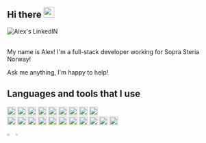 <div>
  <h2> Hi there <img src="https://media.giphy.com/media/hvRJCLFzcasrR4ia7z/giphy.gif" width="25px"> 
  </h2>
</div>

<a href="https://www.linkedin.com/in/hoyby/">
  <img align="left" alt="Alex's LinkedIN" src="https://img.shields.io/badge/LinkedIn-0077B5?style=for-the-badge&logo=linkedin&logoColor=white" />
</a>

<br/>

<br/>

My name is Alex! 
I'm a full-stack developer working for Sopra Steria Norway!

Ask me anything, I'm happy to help!

## **Languages and tools that I use**

<div>
<img height="20" src="https://img.shields.io/badge/HTML5-E34F26?style=for-the-badge&logo=html5&logoColor=white">
<img height="20" src="https://img.shields.io/badge/CSS3-1572B6?style=for-the-badge&logo=css3&logoColor=white">
<img height="20" src="https://img.shields.io/badge/JavaScript-F7DF1E?style=for-the-badge&logo=javascript&logoColor=black">
<img height="20" src="https://img.shields.io/badge/TypeScript-007ACC?style=for-the-badge&logo=typescript&logoColor=white">
<img height="20" src="https://img.shields.io/badge/Java-ED8B00?style=for-the-badge&logo=java&logoColor=white">
<img height="20" src="https://img.shields.io/badge/Python-3776AB?style=for-the-badge&logo=python&logoColor=white">
<img height="20" src="https://img.shields.io/badge/Express.js-404D59?style=for-the-badge">
<img height="20" src="https://img.shields.io/badge/React-20232A?style=for-the-badge&logo=react&logoColor=61DAFB">
<img height="20" src="https://img.shields.io/badge/Django-092E20?style=for-the-badge&logo=django&logoColor=green">
</div>
<div>

<img height="20" src="https://img.shields.io/badge/React_Native-20232A?style=for-the-badge&logo=react&logoColor=61DAFB">
<img height="20" src="https://img.shields.io/badge/Gatsby-663399?style=for-the-badge&logo=gatsby&logoColor=white">
<img height="20" src="https://img.shields.io/badge/GraphQl-E10098?style=for-the-badge&logo=graphql&logoColor=white">
<img height="20" src="https://img.shields.io/badge/Sass-CC6699?style=for-the-badge&logo=sass&logoColor=white">
<img height="20" src="https://img.shields.io/badge/Tailwind_CSS-38B2AC?style=for-the-badge&logo=tailwind-css&logoColor=white">

<img height="20" src="https://img.shields.io/badge/Git-F05032?style=for-the-badge&logo=git&logoColor=white">
<img height="20" src="https://img.shields.io/badge/MySQL-00000F?style=for-the-badge&logo=mysql&logoColor=white">
<img height="20" src="https://img.shields.io/badge/MongoDB-4EA94B?style=for-the-badge&logo=mongodb&logoColor=white">
<img height="20" src="https://img.shields.io/badge/PostgreSQL-316192?style=for-the-badge&logo=postgresql&logoColor=white">
<img height="20" src="https://img.shields.io/badge/Netlify-00C7B7?style=for-the-badge&logo=netlify&logoColor=white">
<img height="20" src="https://img.shields.io/badge/Heroku-430098?style=for-the-badge&logo=heroku&logoColor=white">
</div>
<br>
<div style="width: 100%; display: flex">
  <a>
    <img align="center" width="50%"src="https://github-readme-stats.vercel.app/api?username=Hoyby&show_icons=true&theme=dark" />
  </a>
  <a>
    <img align="center" width="41%" src="https://github-readme-stats.vercel.app/api/top-langs/?username=Hoyby&show_icons=true&theme=dark&layout=compact" />
  </a>
</div>

